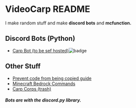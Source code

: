 
# VideoCarp README
I make random stuff and make **discord bots** and **mcfunction.**<br>
## Discord Bots (Python)
* [Carp Bot (to be sef hosted)](https://github.com/VideoCarp/CarpBot)![badge](https://img.shields.io/badge/-CarpBot-%23000000)<br>
## Other Stuff
* [Prevent code from being copied guide](https://gist.github.com/VideoCarp/100a3aca0144c5bec2a7670ee4911988)<br>
* [Minecraft Bedrock Commands](https://gist.github.com/VideoCarp/eeaf915a2361d93f0fd8cf2c72d6db64)<br>
* [Carp Corps (trash)](https://github.com/VideoCarp/carpcorps)<br>



##### Bots are with the discord.py library.
